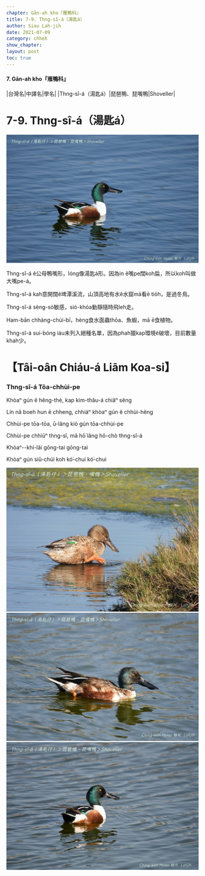 ```yaml
---
chapter: Gān-ah kho『雁鴨科』
title: 7-9. Thng-sî-á（湯匙á）
author: Siau Lah-jih
date: 2021-07-09
category: chheh
show_chapter: 
layout: post
toc: true
---
```


#### 7. Gān-ah kho『雁鴨科』

|台灣名|中譯名|學名|
|Thng-sî-á（湯匙á）|琵琶鴨、琵嘴鴨|Shoveller|


# 7-9. Thng-sî-á（湯匙á）

![](../too5/07/07-9-4.湯匙á.jpg)


Thng-sî-á ê公母鴨嘴形，lóng像湯匙á形。因為in ê嘴pe闊koh扁，所以koh叫做大嘴pe-á。

Thng-sî-á kah意開闊ê埤潭溪流，山頂高地有水ê水窟mā看ē tio̍h，是過冬鳥。

Thng-sî-á sèng-sò͘敏感，sió-khóa動靜隨時飛leh走。

Ham-bān chhàng-chúi-bī，hèng食水面蟲thōa、魚蝦，mā ē食植物。

Thng-sî-á sui-bóng iáu未列入絕種名單，因為phah獵kap環境ê破壞，目前數量khah少。


# 【Tâi-oân Chiáu-á Liām Koa-si】

### **Thng-sî-á  Tōa-chhùi-pe**

Khòaⁿ gún ê hêng-thé, kap kim-thâu-á chiâⁿ sêng

Lín nā boeh hun ē chheng, chhiáⁿ khòaⁿ gún ê chhùi-hêng

Chhùi-pe tōa-tōa, ū-lâng kiò gún tōa-chhùi-pe

Chhùi-pe chhiūⁿ thng-sî, mā hō͘ lâng hō-chò thng-sî-á

Khòaⁿ--khí-lâi gōng-tai gōng-tai

Khòaⁿ gún siû-chúi koh kó͘-chui kó͘-chui



![](../too5/07/07-9-3.湯匙á.jpg)
![](../too5/07/07-9-2.湯匙á.jpg)
![](../too5/07/07-9-1.湯匙á.jpg)

